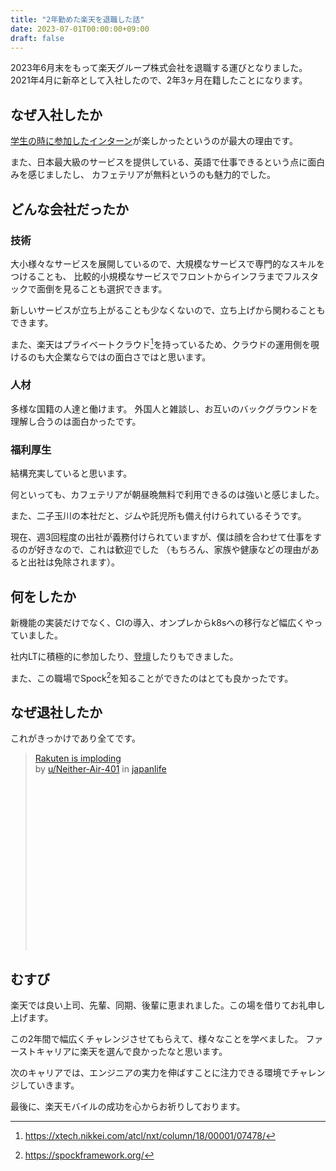 ```yaml
---
title: "2年勤めた楽天を退職した話"
date: 2023-07-01T00:00:00+09:00
draft: false
---
```


2023年6月末をもって楽天グループ株式会社を退職する運びとなりました。
2021年4月に新卒として入社したので、2年3ヶ月在籍したことになります。

## なぜ入社したか

[学生の時に参加したインターン](/blog/rakuten/)が楽しかったというのが最大の理由です。

また、日本最大級のサービスを提供している、英語で仕事できるという点に面白みを感じましたし、
カフェテリアが無料というのも魅力的でした。

## どんな会社だったか

### 技術

大小様々なサービスを展開しているので、大規模なサービスで専門的なスキルをつけることも、
比較的小規模なサービスでフロントからインフラまでフルスタックで面倒を見ることも選択できます。

新しいサービスが立ち上がることも少なくないので、立ち上げから関わることもできます。

また、楽天はプライベートクラウド[^1]を持っているため、クラウドの運用側を覗けるのも大企業ならではの面白さではと思います。

### 人材

多様な国籍の人達と働けます。
外国人と雑談し、お互いのバックグラウンドを理解し合うのは面白かったです。

### 福利厚生

結構充実していると思います。

何といっても、カフェテリアが朝昼晩無料で利用できるのは強いと感じました。

また、二子玉川の本社だと、ジムや託児所も備え付けられているそうです。

現在、週3回程度の出社が義務付けられていますが、僕は顔を合わせて仕事をするのが好きなので、これは歓迎でした
（もちろん、家族や健康などの理由があると出社は免除されます）。

## 何をしたか

新機能の実装だけでなく、CIの導入、オンプレからk8sへの移行など幅広くやっていました。

社内LTに積極的に参加したり、[登壇](/blog/jjug_ccc_2023_spring/)したりもできました。

また、この職場でSpock[^2]を知ることができたのはとても良かったです。

## なぜ退社したか

これがきっかけであり全てです。

<blockquote class="reddit-embed-bq" style="height:316px" data-embed-height="316">      <a href="https://www.reddit.com/r/japanlife/comments/10fwa71/rakuten_is_imploding/">Rakuten is imploding</a><br> by      <a href="https://www.reddit.com/user/Neither-Air-401">u/Neither-Air-401</a> in      <a href="https://www.reddit.com/r/japanlife/">japanlife</a>    </blockquote><script async="" src="https://embed.reddit.com/widgets.js" charset="UTF-8"></script>

## むすび

楽天では良い上司、先輩、同期、後輩に恵まれました。この場を借りてお礼申し上げます。

この2年間で幅広くチャレンジさせてもらえて、様々なことを学べました。
ファーストキャリアに楽天を選んで良かったなと思います。

次のキャリアでは、エンジニアの実力を伸ばすことに注力できる環境でチャレンジしていきます。

最後に、楽天モバイルの成功を心からお祈りしております。

[^1]: https://xtech.nikkei.com/atcl/nxt/column/18/00001/07478/
[^2]: https://spockframework.org/
